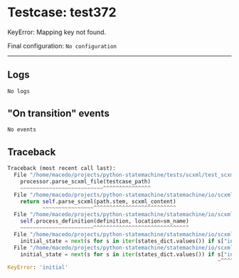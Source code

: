 # Testcase: test372

KeyError: Mapping key not found.

Final configuration: `No configuration`

---

## Logs
```py
No logs
```

## "On transition" events
```py
No events
```

## Traceback
```py
Traceback (most recent call last):
  File "/home/macedo/projects/python-statemachine/tests/scxml/test_scxml_cases.py", line 114, in test_scxml_usecase
    processor.parse_scxml_file(testcase_path)
    ~~~~~~~~~~~~~~~~~~~~~~~~~~^^^^^^^^^^^^^^^
  File "/home/macedo/projects/python-statemachine/statemachine/io/scxml/processor.py", line 30, in parse_scxml_file
    return self.parse_scxml(path.stem, scxml_content)
           ~~~~~~~~~~~~~~~~^^^^^^^^^^^^^^^^^^^^^^^^^^
  File "/home/macedo/projects/python-statemachine/statemachine/io/scxml/processor.py", line 34, in parse_scxml
    self.process_definition(definition, location=sm_name)
    ~~~~~~~~~~~~~~~~~~~~~~~^^^^^^^^^^^^^^^^^^^^^^^^^^^^^^
  File "/home/macedo/projects/python-statemachine/statemachine/io/scxml/processor.py", line 43, in process_definition
    initial_state = next(s for s in iter(states_dict.values()) if s["initial"])
  File "/home/macedo/projects/python-statemachine/statemachine/io/scxml/processor.py", line 43, in <genexpr>
    initial_state = next(s for s in iter(states_dict.values()) if s["initial"])
                                                                  ~^^^^^^^^^^^
KeyError: 'initial'

```
